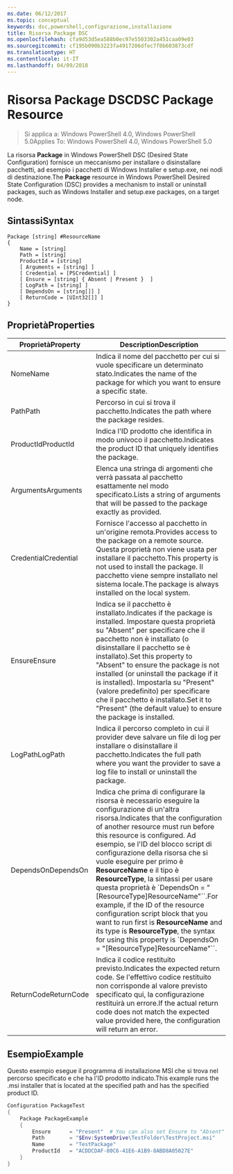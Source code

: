 ```yaml
---
ms.date: 06/12/2017
ms.topic: conceptual
keywords: dsc,powershell,configurazione,installazione
title: Risorsa Package DSC
ms.openlocfilehash: cfa9d53d5ea588b0ec97e5503302a451caa09e03
ms.sourcegitcommit: cf195b090b3223fa4917206dfec7f0b603873cdf
ms.translationtype: HT
ms.contentlocale: it-IT
ms.lasthandoff: 04/09/2018
---
```

# <a name="dsc-package-resource"></a><span data-ttu-id="2889d-103">Risorsa Package DSC</span><span class="sxs-lookup"><span data-stu-id="2889d-103">DSC Package Resource</span></span>

> <span data-ttu-id="2889d-104">Si applica a: Windows PowerShell 4.0, Windows PowerShell 5.0</span><span class="sxs-lookup"><span data-stu-id="2889d-104">Applies To: Windows PowerShell 4.0, Windows PowerShell 5.0</span></span>

<span data-ttu-id="2889d-105">La risorsa **Package** in Windows PowerShell DSC (Desired State Configuration) fornisce un meccanismo per installare o disinstallare pacchetti, ad esempio i pacchetti di Windows Installer e setup.exe, nei nodi di destinazione.</span><span class="sxs-lookup"><span data-stu-id="2889d-105">The **Package** resource in Windows PowerShell Desired State Configuration (DSC) provides a mechanism to install or uninstall packages, such as Windows Installer and setup.exe packages, on a target node.</span></span>

## <a name="syntax"></a><span data-ttu-id="2889d-106">Sintassi</span><span class="sxs-lookup"><span data-stu-id="2889d-106">Syntax</span></span>

```
Package [string] #ResourceName
{
    Name = [string]
    Path = [string]
    ProductId = [string]
    [ Arguments = [string] ]
    [ Credential = [PSCredential] ]
    [ Ensure = [string] { Absent | Present }  ]
    [ LogPath = [string] ]
    [ DependsOn = [string[]] ]
    [ ReturnCode = [UInt32[]] ]
}
```

## <a name="properties"></a><span data-ttu-id="2889d-107">Proprietà</span><span class="sxs-lookup"><span data-stu-id="2889d-107">Properties</span></span>
|  <span data-ttu-id="2889d-108">Proprietà</span><span class="sxs-lookup"><span data-stu-id="2889d-108">Property</span></span>  |  <span data-ttu-id="2889d-109">Description</span><span class="sxs-lookup"><span data-stu-id="2889d-109">Description</span></span>   |
|---|---|
| <span data-ttu-id="2889d-110">Nome</span><span class="sxs-lookup"><span data-stu-id="2889d-110">Name</span></span>| <span data-ttu-id="2889d-111">Indica il nome del pacchetto per cui si vuole specificare un determinato stato.</span><span class="sxs-lookup"><span data-stu-id="2889d-111">Indicates the name of the package for which you want to ensure a specific state.</span></span>|
| <span data-ttu-id="2889d-112">Path</span><span class="sxs-lookup"><span data-stu-id="2889d-112">Path</span></span>| <span data-ttu-id="2889d-113">Percorso in cui si trova il pacchetto.</span><span class="sxs-lookup"><span data-stu-id="2889d-113">Indicates the path where the package resides.</span></span>|
| <span data-ttu-id="2889d-114">ProductId</span><span class="sxs-lookup"><span data-stu-id="2889d-114">ProductId</span></span>| <span data-ttu-id="2889d-115">Indica l'ID prodotto che identifica in modo univoco il pacchetto.</span><span class="sxs-lookup"><span data-stu-id="2889d-115">Indicates the product ID that uniquely identifies the package.</span></span>|
| <span data-ttu-id="2889d-116">Arguments</span><span class="sxs-lookup"><span data-stu-id="2889d-116">Arguments</span></span>| <span data-ttu-id="2889d-117">Elenca una stringa di argomenti che verrà passata al pacchetto esattamente nel modo specificato.</span><span class="sxs-lookup"><span data-stu-id="2889d-117">Lists a string of arguments that will be passed to the package exactly as provided.</span></span>|
| <span data-ttu-id="2889d-118">Credential</span><span class="sxs-lookup"><span data-stu-id="2889d-118">Credential</span></span>| <span data-ttu-id="2889d-119">Fornisce l'accesso al pacchetto in un'origine remota.</span><span class="sxs-lookup"><span data-stu-id="2889d-119">Provides access to the package on a remote source.</span></span> <span data-ttu-id="2889d-120">Questa proprietà non viene usata per installare il pacchetto.</span><span class="sxs-lookup"><span data-stu-id="2889d-120">This property is not used to install the package.</span></span> <span data-ttu-id="2889d-121">Il pacchetto viene sempre installato nel sistema locale.</span><span class="sxs-lookup"><span data-stu-id="2889d-121">The package is always installed on the local system.</span></span>|
| <span data-ttu-id="2889d-122">Ensure</span><span class="sxs-lookup"><span data-stu-id="2889d-122">Ensure</span></span>| <span data-ttu-id="2889d-123">Indica se il pacchetto è installato.</span><span class="sxs-lookup"><span data-stu-id="2889d-123">Indicates if the package is installed.</span></span> <span data-ttu-id="2889d-124">Impostare questa proprietà su "Absent" per specificare che il pacchetto non è installato (o disinstallare il pacchetto se è installato).</span><span class="sxs-lookup"><span data-stu-id="2889d-124">Set this property to "Absent" to ensure the package is not installed (or uninstall the package if it is installed).</span></span> <span data-ttu-id="2889d-125">Impostarla su "Present" (valore predefinito) per specificare che il pacchetto è installato.</span><span class="sxs-lookup"><span data-stu-id="2889d-125">Set it to "Present" (the default value) to ensure the package is installed.</span></span>|
| <span data-ttu-id="2889d-126">LogPath</span><span class="sxs-lookup"><span data-stu-id="2889d-126">LogPath</span></span>| <span data-ttu-id="2889d-127">Indica il percorso completo in cui il provider deve salvare un file di log per installare o disinstallare il pacchetto.</span><span class="sxs-lookup"><span data-stu-id="2889d-127">Indicates the full path where you want the provider to save a log file to install or uninstall the package.</span></span>|
| <span data-ttu-id="2889d-128">DependsOn</span><span class="sxs-lookup"><span data-stu-id="2889d-128">DependsOn</span></span> | <span data-ttu-id="2889d-129">Indica che prima di configurare la risorsa è necessario eseguire la configurazione di un'altra risorsa.</span><span class="sxs-lookup"><span data-stu-id="2889d-129">Indicates that the configuration of another resource must run before this resource is configured.</span></span> <span data-ttu-id="2889d-130">Ad esempio, se l'ID del blocco script di configurazione della risorsa che si vuole eseguire per primo è **ResourceName** e il tipo è **ResourceType**, la sintassi per usare questa proprietà è \`DependsOn = "[ResourceType]ResourceName"\`\`.</span><span class="sxs-lookup"><span data-stu-id="2889d-130">For example, if the ID of the resource configuration script block that you want to run first is **ResourceName** and its type is **ResourceType**, the syntax for using this property is \`DependsOn = "[ResourceType]ResourceName"\`\`.</span></span>|
| <span data-ttu-id="2889d-131">ReturnCode</span><span class="sxs-lookup"><span data-stu-id="2889d-131">ReturnCode</span></span>| <span data-ttu-id="2889d-132">Indica il codice restituito previsto.</span><span class="sxs-lookup"><span data-stu-id="2889d-132">Indicates the expected return code.</span></span> <span data-ttu-id="2889d-133">Se l'effettivo codice restituito non corrisponde al valore previsto specificato qui, la configurazione restituirà un errore.</span><span class="sxs-lookup"><span data-stu-id="2889d-133">If the actual return code does not match the expected value provided here, the configuration will return an error.</span></span>|

## <a name="example"></a><span data-ttu-id="2889d-134">Esempio</span><span class="sxs-lookup"><span data-stu-id="2889d-134">Example</span></span>

<span data-ttu-id="2889d-135">Questo esempio esegue il programma di installazione MSI che si trova nel percorso specificato e che ha l'ID prodotto indicato.</span><span class="sxs-lookup"><span data-stu-id="2889d-135">This example runs the .msi installer that is located at the specified path and has the specified product ID.</span></span>

```powershell
Configuration PackageTest
{
    Package PackageExample
    {
        Ensure      = "Present"  # You can also set Ensure to "Absent"
        Path        = "$Env:SystemDrive\TestFolder\TestProject.msi"
        Name        = "TestPackage"
        ProductId   = "ACDDCDAF-80C6-41E6-A1B9-8ABD8A05027E"
    }
}
```